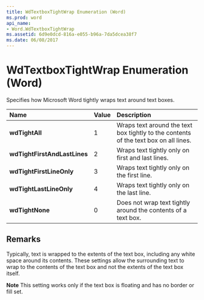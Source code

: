 ```yaml
---
title: WdTextboxTightWrap Enumeration (Word)
ms.prod: word
api_name:
- Word.WdTextboxTightWrap
ms.assetid: 6d9e0dcd-816a-e055-b96a-7da5dcea38f7
ms.date: 06/08/2017
---
```



# WdTextboxTightWrap Enumeration (Word)

Specifies how Microsoft Word tightly wraps text around text boxes.



|**Name**|**Value**|**Description**|
|:-----|:-----|:-----|
| **wdTightAll**|1|Wraps text around the text box tightly to the contents of the text box on all lines.|
| **wdTightFirstAndLastLines**|2|Wraps text tightly only on first and last lines.|
| **wdTightFirstLineOnly**|3|Wraps text tightly only on the first line.|
| **wdTightLastLineOnly**|4|Wraps text tightly only on the last line.|
| **wdTightNone**|0|Does not wrap text tightly around the contents of a text box.|

## Remarks

Typically, text is wrapped to the extents of the text box, including any white space around its contents. These settings allow the surrounding text to wrap to the contents of the text box and not the extents of the text box itself.


 **Note**  This setting works only if the text box is floating and has no border or fill set.


